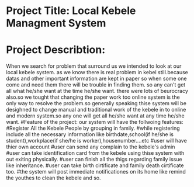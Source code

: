 # Project Title: Local Kebele Managment System
# Project Describtion: 
When we search for problem that surround us we intended to look at our local kebele system.
as we know there is real problem in kebel still.because datas and other important information are kept in paper so when some one come and need them there will be trouble in finding them. so any can't get all what he/she want at the time he/she want. there were lots of beurocracy also.so we tought that changing the paper work too online system is the only way to resolve the problem.so generally speaking thise system will be desighned to change manual and traditional work of the kebele in to online and modern system.so any one will get all he/she want at any time he/she want.
#Feature of the project:
            our system will have the follwoing features:
                #Register All the Kebele People by grouping in family.
                #while registering include all the necessary information like birthdate,school(if he/she is student),workplace(if          she/he is worker),housenumber....etc
                #user will have thier own account
                #user can send any complain to the kebele's admin
                #user can take identification card from the kebele using thise system with out exiting physically.
                #user can finish all the thigs regarding family issue like inheritance.
                #user can take birth cirtificate and family death cirtificate too.
                #the system will post immediate notificationes on its home like remind the youthes to clean the kebele and so.
